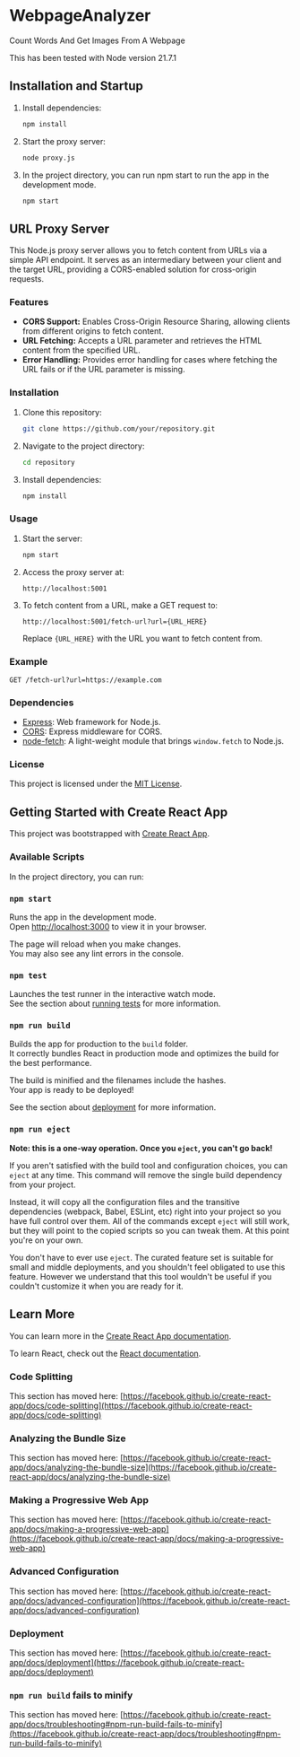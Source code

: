 # WebpageAnalyzer
Count Words And Get Images From A Webpage

This has been tested with Node version 21.7.1

## Installation and Startup

1. Install dependencies:

   ```bash
   npm install
   ```

2. Start the proxy server:

   ```bash
   node proxy.js
   ```
    
3. In the project directory, you can run npm start to run the app in the development mode.

   ```bash
   npm start
   ```

## URL Proxy Server

This Node.js proxy server allows you to fetch content from URLs via a simple API endpoint. It serves as an intermediary between your client and the target URL, providing a CORS-enabled solution for cross-origin requests.

### Features

- **CORS Support:** Enables Cross-Origin Resource Sharing, allowing clients from different origins to fetch content.
- **URL Fetching:** Accepts a URL parameter and retrieves the HTML content from the specified URL.
- **Error Handling:** Provides error handling for cases where fetching the URL fails or if the URL parameter is missing.

### Installation

1. Clone this repository:

   ```bash
   git clone https://github.com/your/repository.git
   ```

2. Navigate to the project directory:

   ```bash
   cd repository
   ```

3. Install dependencies:

   ```bash
   npm install
   ```

### Usage

1. Start the server:

   ```bash
   npm start
   ```

2. Access the proxy server at:

   ```plaintext
   http://localhost:5001
   ```

3. To fetch content from a URL, make a GET request to:

   ```plaintext
   http://localhost:5001/fetch-url?url={URL_HERE}
   ```

   Replace `{URL_HERE}` with the URL you want to fetch content from.

### Example

```plaintext
GET /fetch-url?url=https://example.com
```

### Dependencies

- [Express](https://www.npmjs.com/package/express): Web framework for Node.js.
- [CORS](https://www.npmjs.com/package/cors): Express middleware for CORS.
- [node-fetch](https://www.npmjs.com/package/node-fetch): A light-weight module that brings `window.fetch` to Node.js.

### License

This project is licensed under the [MIT License](LICENSE).

## Getting Started with Create React App

This project was bootstrapped with [Create React App](https://github.com/facebook/create-react-app).

### Available Scripts

In the project directory, you can run:

### `npm start`

Runs the app in the development mode.\
Open [http://localhost:3000](http://localhost:3000) to view it in your browser.

The page will reload when you make changes.\
You may also see any lint errors in the console.

### `npm test`

Launches the test runner in the interactive watch mode.\
See the section about [running tests](https://facebook.github.io/create-react-app/docs/running-tests) for more information.

### `npm run build`

Builds the app for production to the `build` folder.\
It correctly bundles React in production mode and optimizes the build for the best performance.

The build is minified and the filenames include the hashes.\
Your app is ready to be deployed!

See the section about [deployment](https://facebook.github.io/create-react-app/docs/deployment) for more information.

### `npm run eject`

**Note: this is a one-way operation. Once you `eject`, you can't go back!**

If you aren't satisfied with the build tool and configuration choices, you can `eject` at any time. This command will remove the single build dependency from your project.

Instead, it will copy all the configuration files and the transitive dependencies (webpack, Babel, ESLint, etc) right into your project so you have full control over them. All of the commands except `eject` will still work, but they will point to the copied scripts so you can tweak them. At this point you're on your own.

You don't have to ever use `eject`. The curated feature set is suitable for small and middle deployments, and you shouldn't feel obligated to use this feature. However we understand that this tool wouldn't be useful if you couldn't customize it when you are ready for it.

## Learn More

You can learn more in the [Create React App documentation](https://facebook.github.io/create-react-app/docs/getting-started).

To learn React, check out the [React documentation](https://reactjs.org/).

### Code Splitting

This section has moved here: [https://facebook.github.io/create-react-app/docs/code-splitting](https://facebook.github.io/create-react-app/docs/code-splitting)

### Analyzing the Bundle Size

This section has moved here: [https://facebook.github.io/create-react-app/docs/analyzing-the-bundle-size](https://facebook.github.io/create-react-app/docs/analyzing-the-bundle-size)

### Making a Progressive Web App

This section has moved here: [https://facebook.github.io/create-react-app/docs/making-a-progressive-web-app](https://facebook.github.io/create-react-app/docs/making-a-progressive-web-app)

### Advanced Configuration

This section has moved here: [https://facebook.github.io/create-react-app/docs/advanced-configuration](https://facebook.github.io/create-react-app/docs/advanced-configuration)

### Deployment

This section has moved here: [https://facebook.github.io/create-react-app/docs/deployment](https://facebook.github.io/create-react-app/docs/deployment)

### `npm run build` fails to minify

This section has moved here: [https://facebook.github.io/create-react-app/docs/troubleshooting#npm-run-build-fails-to-minify](https://facebook.github.io/create-react-app/docs/troubleshooting#npm-run-build-fails-to-minify)
